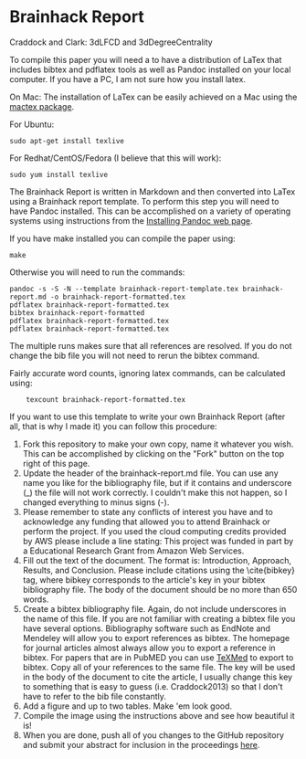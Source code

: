 Brainhack Report
========================

Craddock and Clark: 3dLFCD and 3dDegreeCentrality

To compile this paper you will need a to have a distribution of LaTex that includes bibtex and pdflatex tools as well as Pandoc installed on your local computer. If you have a PC, I am not sure how you install latex.

On Mac:
The installation of LaTex can be easily achieved on a Mac using the [mactex package](https://tug.org/mactex/). 

For Ubuntu:
    
	sudo apt-get install texlive

For Redhat/CentOS/Fedora (I believe that this will work):
	
	sudo yum install texlive

The Brainhack Report is written in Markdown and then converted into LaTex using a Brainhack report template. To perform this step you will need to have Pandoc installed. This can be accomplished on a variety of operating systems using instructions from the [Installing Pandoc web page](http://pandoc.org/installing.html).

If you have make installed you can compile the paper using:
    
    make

Otherwise you will need to run the commands:
    
	pandoc -s -S -N --template brainhack-report-template.tex brainhack-report.md -o brainhack-report-formatted.tex
	pdflatex brainhack-report-formatted.tex
	bibtex brainhack-report-formatted
	pdflatex brainhack-report-formatted.tex
	pdflatex brainhack-report-formatted.tex

The multiple runs makes sure that all references are resolved. If you do not 
change the bib file you will not need to rerun the bibtex command.

Fairly accurate word counts, ignoring latex commands, can be calculated using:

    	texcount brainhack-report-formatted.tex

If you want to use this template to write your own Brainhack Report (after all, that is why I made it) you can follow this procedure:

   1. Fork this repository to make your own copy, name it whatever you wish. This can be accomplished by clicking on the "Fork" button on the top right of this page.
   2. Update the header of the brainhack-report.md file. You can use any name you like for the bibliography file, but if it contains and underscore (\_) the file will not work correctly. I couldn't make this not happen, so I changed everything to minus signs (-).
   3. Please remember to state any conflicts of interest you have and to acknowledge any funding that allowed you to attend Brainhack or perform the project. If you used the cloud computing credits provided by AWS please include a line stating: This project was funded in part by a Educational Research Grant from Amazon Web Services.
   4. Fill out the text of the document. The format is: Introduction, Approach, Results, and Conclusion. Please include citations using the \cite{bibkey} tag, where bibkey corresponds to the article's key in your bibtex bibliography file. The body of the document should be no more than 650 words.
   5. Create a bibtex bibliography file. Again, do not include underscores in the name of this file. If you are not familiar with creating a bibtex file you have several options. Bibliography software such as EndNote and Mendeley will allow you to export references as bibtex. The homepage for journal articles almost always allow you to export a reference in bibtex. For papers that are in PubMED you can use [TeXMed](http://www.bioinformatics.org/texmed/) to export to bibtex. Copy all of your references to the same file. The key will be used in the body of the document to cite the article, I usually change this key to something that is easy to guess (i.e. Craddock2013) so that I don't have to refer to the bib file constantly. 
   6. Add a figure and up to two tables. Make 'em look good.
   7. Compile the image using the instructions above and see how beautiful it is!
   8. When you are done, push all of you changes to the GitHub repository and submit your abstract for inclusion in the proceedings [here](http://brainhack.org/proceedings-submission-form/).